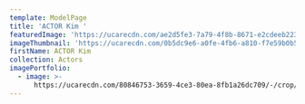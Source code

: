 ```yaml
---
template: ModelPage
title: 'ACTOR Kim '
featuredImage: 'https://ucarecdn.com/ae2d5fe3-7a79-4f8b-8671-e2cdeeb223fa/'
imageThumbnail: 'https://ucarecdn.com/0b5dc9e6-a0fe-4fb6-a810-f7e59b0b505d/'
firstName: ACTOR Kim
collection: Actors
imagePortfolio:
  - image: >-
      https://ucarecdn.com/80846753-3659-4ce3-80ea-8fb1a26dc709/-/crop/468x693/19,0/-/preview/
---
```


